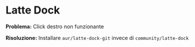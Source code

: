 # Latte Dock

**Problema:** Click destro non funzionante

**Risoluzione:** Installare `aur/latte-dock-git` invece di `community/latte-dock`